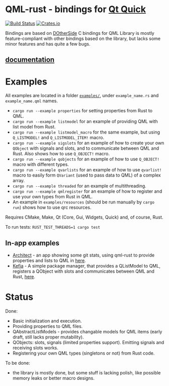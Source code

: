 # QML-rust - bindings for [Qt Quick](http://doc.qt.io/qt-5/qtquick-index.html)
[![Build
Status](https://travis-ci.org/White-Oak/qml-rust.svg?branch=master)](https://travis-ci.org/White-Oak/qml-rust)
[![Crates.io](https://img.shields.io/crates/v/qml.svg)]()

Bindings are based on [DOtherSide](https://github.com/filcuc/DOtherSide) C bindings for QML
Library is mostly feature-compliant with other bindings based on the library, but lacks some minor features and has quite a few bugs.

## [documentation](https://white-oak.github.io/qml-rust/qml/)
# Examples
All examples are located in a folder [`examples/`](examples), under `example_name.rs` and `example_name.qml` names.

* `cargo run --example properties` for setting properties from Rust to QML.
* `cargo run --example listmodel` for an example of providing QML with list model from Rust.
* `cargo run --example listmodel_macro` for the same example, but using `Q_LISTMODEL!` and `Q_LISTMODEL_ITEM!` macro.
* `cargo run --example sigslots` for an example of how to create your own `QObject` with signals and slots, and to communicate between QML and Rust. Also shows how to use `Q_OBJECT!` macro.
* `cargo run --example qobjects` for an example of how to use `Q_OBJECT!` macro with different types.
* `cargo run --example qvarlists` for an example of how to use `qvarlist!` macro to easily form `QVariant` (used to pass data to QML) of a complex array.
* `cargo run --example threaded` for an example of multithreading.
* `cargo run --example qmlregister` for an example of how to register and use your own types from Rust in QML.
* An example in `examples/resources` (should be run manually by `cargo run`) shows how to use qrc resources.

Requires CMake, Make, Qt (Core, Gui, Widgets, Quick) and, of course, Rust.

To run tests: `RUST_TEST_THREADS=1 cargo test`
## In-app examples

* [Architect](https://github.com/White-Oak/architect) - an app showing some git stats,
using qml-rust to provide properties and lists to QML in [here](https://github.com/White-Oak/architect/blob/master/src/view/qt.rs).
* [Kefia](https://github.com/White-Oak/kefia) - A simple package manager, that provides a QListModel to QML, registers a QObject with slots and communicates between QML and Rust,
[here](https://github.com/White-Oak/kefia/blob/master/src/view.rs).

# Status
Done:
* Basic initialization and execution.
* Providing properties to QML files.
* QAbstractListModels - provides changable models for QML items (early draft, still lacks proper mutability).
* QObjects: slots, signals (limited properties support). Emitting signals and receiving slots works.
* Registering your own QML types (singletons or not) from Rust code.

To be done:
* the library is mostly done, but some stuff is lacking polish, like possible memory leaks or better macro designs.
